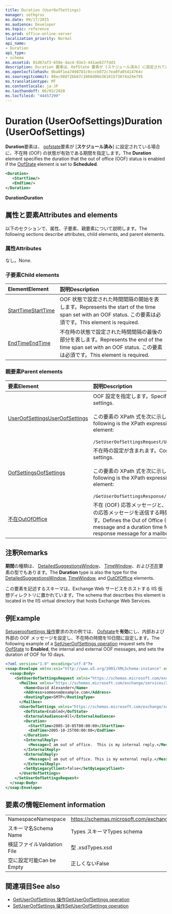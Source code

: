 ```yaml
---
title: Duration (UserOofSettings)
manager: sethgros
ms.date: 09/17/2015
ms.audience: Developer
ms.topic: reference
ms.prod: office-online-server
localization_priority: Normal
api_name:
- Duration
api_type:
- schema
ms.assetid: 01d67af3-658e-4acd-93e3-441ae827fdd3
description: Duration 要素は、OofState 要素が [スケジュール済み] に設定されている場合に、不在時 (OOF) の状態が有効である期間を指定します。
ms.openlocfilehash: 0ba0f1ea7498781c0cccb072c7ea0fa05414764c
ms.sourcegitcommit: 88ec988f2bb67c1866d06b361615f3674a24e795
ms.translationtype: MT
ms.contentlocale: ja-JP
ms.lasthandoff: 06/03/2020
ms.locfileid: "44457299"
---
```

# <a name="duration-useroofsettings"></a><span data-ttu-id="1c6b3-103">Duration (UserOofSettings)</span><span class="sxs-lookup"><span data-stu-id="1c6b3-103">Duration (UserOofSettings)</span></span>

<span data-ttu-id="1c6b3-104">**Duration**要素は、 [oofstate](oofstate.md)要素が [**スケジュール済み**] に設定されている場合に、不在時 (OOF) の状態が有効である期間を指定します。</span><span class="sxs-lookup"><span data-stu-id="1c6b3-104">The **Duration** element specifies the duration that the out of office (OOF) status is enabled if the [OofState](oofstate.md) element is set to **Scheduled**.</span></span>
  
```XML
<Duration>
   <StartTime/>
   <EndTime/> 
</Duration>
```

 <span data-ttu-id="1c6b3-105">**Duration**</span><span class="sxs-lookup"><span data-stu-id="1c6b3-105">**Duration**</span></span>
## <a name="attributes-and-elements"></a><span data-ttu-id="1c6b3-106">属性と要素</span><span class="sxs-lookup"><span data-stu-id="1c6b3-106">Attributes and elements</span></span>

<span data-ttu-id="1c6b3-107">以下のセクションで、属性、子要素、親要素について説明します。</span><span class="sxs-lookup"><span data-stu-id="1c6b3-107">The following sections describe attributes, child elements, and parent elements.</span></span>
  
### <a name="attributes"></a><span data-ttu-id="1c6b3-108">属性</span><span class="sxs-lookup"><span data-stu-id="1c6b3-108">Attributes</span></span>

<span data-ttu-id="1c6b3-109">なし。</span><span class="sxs-lookup"><span data-stu-id="1c6b3-109">None.</span></span>
  
### <a name="child-elements"></a><span data-ttu-id="1c6b3-110">子要素</span><span class="sxs-lookup"><span data-stu-id="1c6b3-110">Child elements</span></span>

|<span data-ttu-id="1c6b3-111">**Element**</span><span class="sxs-lookup"><span data-stu-id="1c6b3-111">**Element**</span></span>|<span data-ttu-id="1c6b3-112">**説明**</span><span class="sxs-lookup"><span data-stu-id="1c6b3-112">**Description**</span></span>|
|:-----|:-----|
|[<span data-ttu-id="1c6b3-113">StartTime</span><span class="sxs-lookup"><span data-stu-id="1c6b3-113">StartTime</span></span>](starttime.md) <br/> |<span data-ttu-id="1c6b3-114">OOF 状態で設定された時間間隔の開始を表します。</span><span class="sxs-lookup"><span data-stu-id="1c6b3-114">Represents the start of the time span set with an OOF status.</span></span> <span data-ttu-id="1c6b3-115">この要素は必須です。</span><span class="sxs-lookup"><span data-stu-id="1c6b3-115">This element is required.</span></span>  <br/> |
|[<span data-ttu-id="1c6b3-116">EndTime</span><span class="sxs-lookup"><span data-stu-id="1c6b3-116">EndTime</span></span>](endtime.md) <br/> |<span data-ttu-id="1c6b3-117">不在時の状態で設定された時間間隔の最後の部分を表します。</span><span class="sxs-lookup"><span data-stu-id="1c6b3-117">Represents the end of the time span set with an OOF status.</span></span> <span data-ttu-id="1c6b3-118">この要素は必須です。</span><span class="sxs-lookup"><span data-stu-id="1c6b3-118">This element is required.</span></span>  <br/> |
   
### <a name="parent-elements"></a><span data-ttu-id="1c6b3-119">親要素</span><span class="sxs-lookup"><span data-stu-id="1c6b3-119">Parent elements</span></span>

|<span data-ttu-id="1c6b3-120">**要素**</span><span class="sxs-lookup"><span data-stu-id="1c6b3-120">**Element**</span></span>|<span data-ttu-id="1c6b3-121">**説明**</span><span class="sxs-lookup"><span data-stu-id="1c6b3-121">**Description**</span></span>|
|:-----|:-----|
|[<span data-ttu-id="1c6b3-122">UserOofSettings</span><span class="sxs-lookup"><span data-stu-id="1c6b3-122">UserOofSettings</span></span>](useroofsettings.md) <br/> |<span data-ttu-id="1c6b3-123">OOF 設定を指定します。</span><span class="sxs-lookup"><span data-stu-id="1c6b3-123">Specifies the OOF settings.</span></span>  <br/><br/><span data-ttu-id="1c6b3-124">この要素の XPath 式を次に示します。</span><span class="sxs-lookup"><span data-stu-id="1c6b3-124">The following is the XPath expression to this element:</span></span><br/><br/>`/SetUserOofSettingsRequest/UserOofSettings` <br/> |
|[<span data-ttu-id="1c6b3-125">OofSettings</span><span class="sxs-lookup"><span data-stu-id="1c6b3-125">OofSettings</span></span>](oofsettings.md) <br/> |<span data-ttu-id="1c6b3-126">不在時の設定が含まれます。</span><span class="sxs-lookup"><span data-stu-id="1c6b3-126">Contains the OOF settings.</span></span><br/><br/><span data-ttu-id="1c6b3-127">この要素の XPath 式を次に示します。</span><span class="sxs-lookup"><span data-stu-id="1c6b3-127">The following is the XPath expression to this element:</span></span><br/><br/>`/GetUserOofSettingsResponse/OofSettings` <br/> |
|[<span data-ttu-id="1c6b3-128">不在</span><span class="sxs-lookup"><span data-stu-id="1c6b3-128">OutOfOffice</span></span>](outofoffice.md) <br/> |<span data-ttu-id="1c6b3-129">不在 (OOF) 応答メッセージと、メールボックスの応答メッセージを送信する時間を定義します。</span><span class="sxs-lookup"><span data-stu-id="1c6b3-129">Defines the Out of Office (OOF) response message and a duration time for sending the response message for a mailbox.</span></span>  <br/> |
   
## <a name="remarks"></a><span data-ttu-id="1c6b3-130">注釈</span><span class="sxs-lookup"><span data-stu-id="1c6b3-130">Remarks</span></span>

<span data-ttu-id="1c6b3-131">**期間**の種類は、 [DetailedSuggestionsWindow](detailedsuggestionswindow.md)、 [TimeWindow](timewindow.md)、および[不在](outofoffice.md)要素の型でもあります。</span><span class="sxs-lookup"><span data-stu-id="1c6b3-131">The **Duration** type is also the type for the [DetailedSuggestionsWindow](detailedsuggestionswindow.md), [TimeWindow](timewindow.md), and [OutOfOffice](outofoffice.md) elements.</span></span> 
  
<span data-ttu-id="1c6b3-132">この要素を記述するスキーマは、Exchange Web サービスをホストする IIS 仮想ディレクトリに置かれています。</span><span class="sxs-lookup"><span data-stu-id="1c6b3-132">The schema that describes this element is located in the IIS virtual directory that hosts Exchange Web Services.</span></span>
  
## <a name="example"></a><span data-ttu-id="1c6b3-133">例</span><span class="sxs-lookup"><span data-stu-id="1c6b3-133">Example</span></span>

<span data-ttu-id="1c6b3-134">[Setuseroofsettings 操作](setuseroofsettings-operation.md)要求の次の例では、 [Oofstate](oofstate.md)を**有効**にし、内部および外部の OOF メッセージを設定し、不在時の時間を10日間に設定します。</span><span class="sxs-lookup"><span data-stu-id="1c6b3-134">The following example of a [SetUserOofSettings operation](setuseroofsettings-operation.md) request sets the [OofState](oofstate.md) to **Enabled**, the internal and external OOF messages, and sets the duration of OOF for 10 days.</span></span>
  
```XML
<?xml version="1.0" encoding="utf-8"?>
<soap:Envelope xmlns:xsi="http://www.w3.org/2001/XMLSchema-instance" xmlns:xsd="http://www.w3.org/2001/XMLSchema" xmlns:soap="http://schemas.xmlsoap.org/soap/envelope/">
  <soap:Body>
    <SetUserOofSettingsRequest xmlns="https://schemas.microsoft.com/exchange/services/2006/messages">
      <Mailbox xmlns="https://schemas.microsoft.com/exchange/services/2006/types">
        <Name>David Alexander</Name>
        <Address>someone@example.com</Address>
        <RoutingType>SMTP</RoutingType>
      </Mailbox>
      <UserOofSettings xmlns="https://schemas.microsoft.com/exchange/services/2006/types">
        <OofState>Enabled</OofState>
        <ExternalAudience>All</ExternalAudience>
        <Duration>
          <StartTime>2005-10-05T00:00:00</StartTime>
          <EndTime>2005-10-25T00:00:00</EndTime>
        </Duration>
        <InternalReply>
          <Message>I am out of office.  This is my internal reply.</Message>
        </InternalReply>
        <ExternalReply>
          <Message>I am out of office. This is my external reply.</Message>
        </ExternalReply>
        <SetByLegacyClient>false</SetByLegacyClient>
      </UserOofSettings>
    </SetUserOofSettingsRequest>
  </soap:Body>
</soap:Envelope>
```

## <a name="element-information"></a><span data-ttu-id="1c6b3-135">要素の情報</span><span class="sxs-lookup"><span data-stu-id="1c6b3-135">Element information</span></span>

|||
|:-----|:-----|
|<span data-ttu-id="1c6b3-136">Namespace</span><span class="sxs-lookup"><span data-stu-id="1c6b3-136">Namespace</span></span>  <br/> |https://schemas.microsoft.com/exchange/services/2006/types  <br/> |
|<span data-ttu-id="1c6b3-137">スキーマ名</span><span class="sxs-lookup"><span data-stu-id="1c6b3-137">Schema Name</span></span>  <br/> |<span data-ttu-id="1c6b3-138">Types スキーマ</span><span class="sxs-lookup"><span data-stu-id="1c6b3-138">Types schema</span></span>  <br/> |
|<span data-ttu-id="1c6b3-139">検証ファイル</span><span class="sxs-lookup"><span data-stu-id="1c6b3-139">Validation File</span></span>  <br/> |<span data-ttu-id="1c6b3-140">型 .xsd</span><span class="sxs-lookup"><span data-stu-id="1c6b3-140">Types.xsd</span></span>  <br/> |
|<span data-ttu-id="1c6b3-141">空に設定可能</span><span class="sxs-lookup"><span data-stu-id="1c6b3-141">Can be Empty</span></span>  <br/> |<span data-ttu-id="1c6b3-142">正しくない</span><span class="sxs-lookup"><span data-stu-id="1c6b3-142">False</span></span>  <br/> |
   
## <a name="see-also"></a><span data-ttu-id="1c6b3-143">関連項目</span><span class="sxs-lookup"><span data-stu-id="1c6b3-143">See also</span></span>

- [<span data-ttu-id="1c6b3-144">GetUserOofSettings 操作</span><span class="sxs-lookup"><span data-stu-id="1c6b3-144">GetUserOofSettings operation</span></span>](getuseroofsettings-operation.md)  
- [<span data-ttu-id="1c6b3-145">SetUserOofSettings 操作</span><span class="sxs-lookup"><span data-stu-id="1c6b3-145">SetUserOofSettings operation</span></span>](setuseroofsettings-operation.md)

